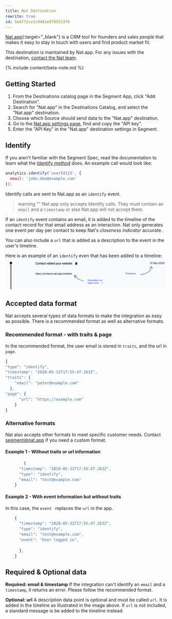 ```yaml
---
title: Nat Destination
rewrite: true
id: 5ebff2ce1c6481e9795533f9
---
```

[Nat.app](https://nat.app?utm_source=segmentio&utm_medium=docs&utm_campaign=partners){:target="_blank”} is a CRM tool for founders and sales people that makes it easy to stay in touch with users and find product market fit.

This destination is maintained by Nat.app. For any issues with the destination, [contact the Nat team](mailto:segment@nat.app).

{% include content/beta-note.md %}

## Getting Started



1. From the Destinations catalog page in the Segment App, click "Add Destination".
2. Search for "Nat.app" in the Destinations Catalog, and select the "Nat.app" destination.
3. Choose which Source should send data to the "Nat.app" destination.
4. Go to the [Nat.app settings page](https://contacts.nat.app/settings), find and copy the "API key".
5. Enter the "API Key" in the "Nat.app" destination settings in Segment.

## Identify

If you aren't familiar with the Segment Spec, read the documentation to learn what the [Identify method](/docs/connections/spec/identify/) does. An example call would look like:

```js
analytics.identify('userId123', {
  email: 'john.doe@example.com'
});
```

Identify calls are sent to Nat.app as an `identify` event.

> warning ""
> Nat.app only accepts Identify calls. They must contain an `email` and a `timestamp` or else Nat.app will not accept them.

If an `identify` event contains an email, it is added to the timeline of the contact record for that email address as an interaction. Nat only generates one event per day per contact to keep Nat's *closeness indicator* accurate.

You can also include a `url` that is added as a description to the event in the user's timeline.

Here is an example of an `identify` even that has been added to a timeline:
![nat timeline](images/natTimeline.png)

## Accepted data format

Nat accepts several types of data formats to make the integration as easy as possible. There is a recommended format as well as alternative formats.

### Recommended format - with traits & page

In the recommended format, the user email is stored in `traits`, and the url in `page`.

```js
{
"type": "identify",
"timestamp": "2020-05-31T17:55:47.263Z",
"traits": {
    "email": "peter@example.com"
  },
"page": {
      "url": "https://example.com"
    }
}
```

### Alternative formats

Nat also accepts other formats to meet specific customer needs. Contact [segment@nat.app](mailto:segment@nat.app) if you need a custom format.

#### Example 1 - Without traits or url information

```js
        {
      "timestamp": "2020-05-31T17:55:47.263Z",
      "type": "identify",
      "email": "test@example.com"
    }
```

#### Example 2 - With event information but without traits

In this case, the `event ` replaces the `url` in the app.

```js
    {
      "timestamp": "2020-05-31T17:55:47.263Z",
      "type": "identify",
      "email": "test@example.com",
      "event": "User logged in",

      },
    }
```


## Required & Optional data

**Required: email & timestamp**
If the integration can't identify an `email` and a `timestamp`, it returns an error. Please follow the recommended format.

**Optional: url**
A description data point is optional and must be called `url`. It is added in the timeline as illustrated in the image above. If `url` is not included, a standard message is be added to the timeline instead.
